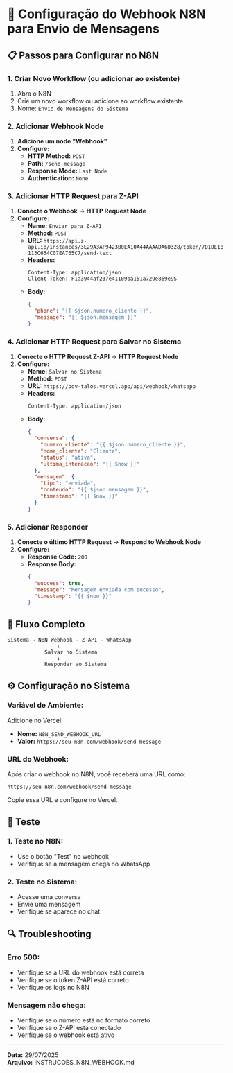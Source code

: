 # 🔧 Configuração do Webhook N8N para Envio de Mensagens

## 📋 Passos para Configurar no N8N

### **1. Criar Novo Workflow (ou adicionar ao existente)**

1. Abra o N8N
2. Crie um novo workflow ou adicione ao workflow existente
3. Nome: `Envio de Mensagens do Sistema`

### **2. Adicionar Webhook Node**

1. **Adicione um node "Webhook"**
2. **Configure:**
   - **HTTP Method:** `POST`
   - **Path:** `/send-message`
   - **Response Mode:** `Last Node`
   - **Authentication:** `None`

### **3. Adicionar HTTP Request para Z-API**

1. **Conecte o Webhook** → **HTTP Request Node**
2. **Configure:**
   - **Name:** `Enviar para Z-API`
   - **Method:** `POST`
   - **URL:** `https://api.z-api.io/instances/3E29A3AF9423B0EA10A44AAAADA6D328/token/7D1DE18113C654C07EA765C7/send-text`
   - **Headers:**
     ```
     Content-Type: application/json
     Client-Token: F1a3944af237e41109ba151a729e869e9S
     ```
   - **Body:**
     ```json
     {
       "phone": "{{ $json.numero_cliente }}",
       "message": "{{ $json.mensagem }}"
     }
     ```

### **4. Adicionar HTTP Request para Salvar no Sistema**

1. **Conecte o HTTP Request Z-API** → **HTTP Request Node**
2. **Configure:**
   - **Name:** `Salvar no Sistema`
   - **Method:** `POST`
   - **URL:** `https://pdv-talos.vercel.app/api/webhook/whatsapp`
   - **Headers:**
     ```
     Content-Type: application/json
     ```
   - **Body:**
     ```json
     {
       "conversa": {
         "numero_cliente": "{{ $json.numero_cliente }}",
         "nome_cliente": "Cliente",
         "status": "ativa",
         "ultima_interacao": "{{ $now }}"
       },
       "mensagem": {
         "tipo": "enviada",
         "conteudo": "{{ $json.mensagem }}",
         "timestamp": "{{ $now }}"
       }
     }
     ```

### **5. Adicionar Responder**

1. **Conecte o último HTTP Request** → **Respond to Webhook Node**
2. **Configure:**
   - **Response Code:** `200`
   - **Response Body:**
     ```json
     {
       "success": true,
       "message": "Mensagem enviada com sucesso",
       "timestamp": "{{ $now }}"
     }
     ```

## 🔗 Fluxo Completo

```
Sistema → N8N Webhook → Z-API → WhatsApp
                ↓
            Salvar no Sistema
                ↓
            Responder ao Sistema
```

## ⚙️ Configuração no Sistema

### **Variável de Ambiente:**

Adicione no Vercel:
- **Nome:** `N8N_SEND_WEBHOOK_URL`
- **Valor:** `https://seu-n8n.com/webhook/send-message`

### **URL do Webhook:**

Após criar o webhook no N8N, você receberá uma URL como:
```
https://seu-n8n.com/webhook/send-message
```

Copie essa URL e configure no Vercel.

## 🧪 Teste

### **1. Teste no N8N:**
- Use o botão "Test" no webhook
- Verifique se a mensagem chega no WhatsApp

### **2. Teste no Sistema:**
- Acesse uma conversa
- Envie uma mensagem
- Verifique se aparece no chat

## 🔍 Troubleshooting

### **Erro 500:**
- Verifique se a URL do webhook está correta
- Verifique se o token Z-API está correto
- Verifique os logs no N8N

### **Mensagem não chega:**
- Verifique se o número está no formato correto
- Verifique se o Z-API está conectado
- Verifique se o webhook está ativo

---

**Data:** 29/07/2025  
**Arquivo:** INSTRUCOES_N8N_WEBHOOK.md